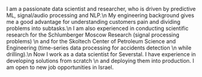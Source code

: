I am a passionate data scientist and researcher, who is driven by predictive ML, signal/audio processing and NLP.\n
 My engineering background gives me a good advantage for understanding customers pain and dividing problems into subtasks.\n
 I am also experienced in conducting scientific research for the Schlumberger Moscow Research (signal processing problems) \n
 and for the Skoltech Center of Petroleum Science and Engineering (time-series data processing for accidents detection \n
 while drilling).\n
 Now I work as a data scientist for Severstal. I have experience in developing solutions from scratch \n
 and deploying them into  production. I am open to new job opportunities in Israel.
